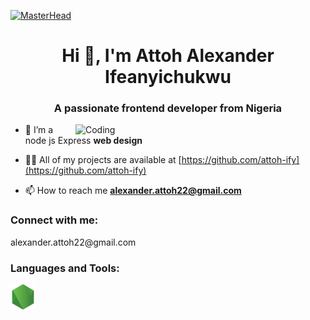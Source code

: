 [![MasterHead](https://1.bp.blogspot.com/-7A4WynwLsMw/XbBpCXG8fHI/AAAAAAAAMt4/uOa1bpLskYgrwGbllhSu2SDj_Mig8SXJQCLcBGAsYHQ/s1600/2000_600px.gif)](http://ww16.rishavchanda.io/)
<h1 align="center">Hi 👋, I'm Attoh Alexander Ifeanyichukwu</h1>
<h3 align="center">A passionate frontend developer from Nigeria</h3>
<img align="right" alt="Coding" width="400" src="https://i.pinimg.com/originals/e4/26/70/e426702edf874b181aced1e2fa5c6cde.gif">

- 🌱 I’m a node js Express **web design**

- 👨‍💻 All of my projects are available at [https://github.com/attoh-ify](https://github.com/attoh-ify)

- 📫 How to reach me **alexander.attoh22@gmail.com**

<h3 align="left">Connect with me:</h3>
<p align="left">alexander.attoh22@gmail.com</p>

<h3 align="left">Languages and Tools:</h3>
<p align="left"> <a href="https://www.python.org" target="_blank" rel="noreferrer"> <img src="https://raw.githubusercontent.com/devicons/devicon/master/icons/nodejs/nodejs-original.svg" alt="node-js" width="40" height="40"/> </a> </p>
